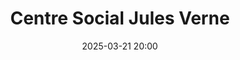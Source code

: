 ---
date: 2025-03-21 20:00
title: Centre Social Jules Verne
address: Centre Social Jules Verne, Rue Henri Dunant, 37510 Ballan-Miré
image: /centre-jules-verne.jpg
---